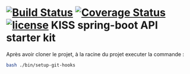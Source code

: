 [![Build Status](https://circleci.com/gh/nureynisow/springboot-kiss-api.svg?style=shield)](https://circleci.com/gh/nureynisow/springboot-kiss-api)
[![Coverage Status](https://img.shields.io/codecov/c/github/nureynisow/springboot-kiss-api/master.svg?style=flat-square)](https://codecov.io/github/nureynisow/springboot-kiss-api)
[![license](https://img.shields.io/github/license/nureynisow/springboot-kiss-api.svg)](https://github.com/nureynisow/springboot-kiss-api/blob/master/LICENSE)
KISS spring-boot API starter kit
================================

Après avoir cloner le projet, à la racine du projet executer la commande :
```bash
bash ./bin/setup-git-hooks
``` 